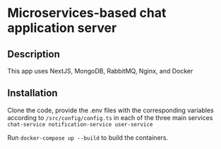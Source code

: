# Microservices-based chat application server

## Description

This app uses NextJS, MongoDB, RabbitMQ, Nginx, and Docker

## Installation

Clone the code, provide the .env files with the corresponding variables according to `/src/config/config.ts` in each of the three main services `chat-service notification-service user-service`

Run `docker-compose up --build` to build the containers.
